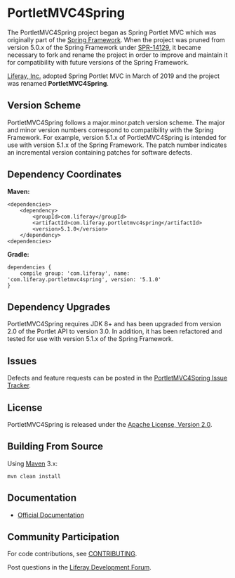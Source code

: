 # PortletMVC4Spring

The PortletMVC4Spring project began as Spring Portlet MVC which was originally part of the
[Spring Framework](https://spring.io/projects/spring-framework). When the project was pruned from version 5.0.x of the
Spring Framework under [SPR-14129](https://github.com/spring-projects/spring-framework/issues/18701), it became
necessary to fork and rename the project in order to improve and maintain it for compatibility with future versions of
the Spring Framework.

[Liferay, Inc.](http://www.liferay.com) adopted Spring Portlet MVC in March of 2019 and the project was renamed **PortletMVC4Spring**.

## Version Scheme

PortletMVC4Spring follows a major.minor.patch version scheme. The major and minor version numbers correspond to
compatibility with the Spring Framework. For example, version 5.1.x of PortletMVC4Spring is intended for use with
version 5.1.x of the Spring Framework. The patch number indicates an incremental version containing patches for
software defects.

## Dependency Coordinates

**Maven:**

	<dependencies>
		<dependency>
			<groupId>com.liferay</groupId>
			<artifactId>com.liferay.portletmvc4spring</artifactId>
			<version>5.1.0</version>	
		</dependency>
	<dependencies>
	
**Gradle:**

	dependencies {
		compile group: 'com.liferay', name: 'com.liferay.portletmvc4spring', version: '5.1.0'
	}

## Dependency Upgrades

PortletMVC4Spring requires JDK 8+ and has been upgraded from version 2.0 of the Portlet API to version 3.0. In
addition, it has been refactored and tested for use with version 5.1.x of the Spring Framework.

## Issues

Defects and feature requests can be posted in the [PortletMVC4Spring Issue Tracker](http://issues.liferay.com/browse/MVCS).

## License

PortletMVC4Spring is released under the [Apache License, Version 2.0](http://www.apache.org/licenses/LICENSE-2.0).

## Building From Source

Using [Maven](https://maven.apache.org/) 3.x:

	mvn clean install

## Documentation

* [Official Documentation](src/main/asciidoc/portletmvc4spring.adoc)

## Community Participation

For code contributions, see [CONTRIBUTING](CONTRIBUTING.md).

Post questions in the [Liferay Development Forum](https://community.liferay.com/forums/-/message_boards/category/239390).
